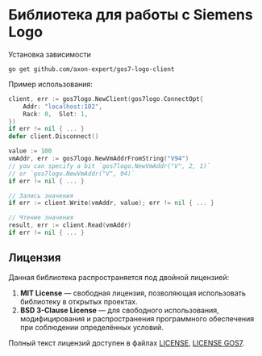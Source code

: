 
# Библиотека для работы с Siemens Logo

Установка зависимости
```
go get github.com/axon-expert/gos7-logo-client
```

Пример использования:
```go
client, err := gos7logo.NewClient(gos7logo.ConnectOpt{
    Addr: "localhost:102",
    Rack: 0,  Slot: 1,
})
if err != nil { ... }
defer client.Disconnect()

value := 100
vmAddr, err := gos7logo.NewVmAddrFromString("V94") 
// you can specify a bit `gos7logo.NewVmAddr("V", 2, 1)`
// or `gos7logo.NewVmAddr("V", 94)`
if err != nil { ... }

// Запись значения
if err := client.Write(vmAddr, value); err != nil { ... }

// Чтение значения
result, err := client.Read(vmAddr)
if err != nil { ... }
```

## Лицензия

Данная библиотека распространяется под двойной лицензией:

1. **MIT License** — свободная лицензия, позволяющая использовать библиотеку в открытых проектах.
2. **BSD 3-Clause License** — для свободного использования, модифицирования и распространения программного обеспечения при соблюдении определённых условий.

Полный текст лицензий доступен в файлах [LICENSE](LICENSE), [LICENSE GOS7](LICENSE_GOS7).